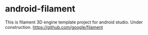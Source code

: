 # android-filament

This is filament 3D engine template project for android studio. Under construction.
https://github.com/google/filament
